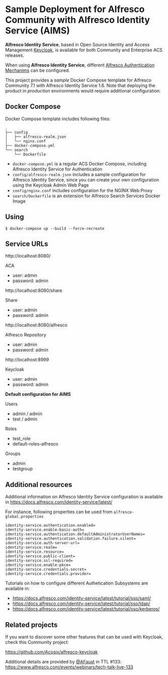 # Sample Deployment for Alfresco Community with Alfresco Identity Service (AIMS)

**Alfresco Identity Service**, based in Open Source Identity and Access Management [Keycloak](https://www.keycloak.org/), is available for both Community and Enterprise ACS releases.

When using **Alfresco Identity Service**, different [Alfresco Authentication Mechanims](https://docs.alfresco.com/content-services/community/admin/auth-sync/) can be configured.

This project provides a *sample* Docker Compose template for Alfresco Community 7.1 with Alfresco Identity Service 1.6. Note that deploying the product in *production* environments would require additional configuration.

## Docker Compose

Docker Compose template includes following files:

```
.
├── config
│   ├── alfresco-realm.json
│   └── nginx.conf
├── docker-compose.yml
└── search
    └── Dockerfile
```

* `docker-compose.yml` is a regular ACS Docker Compose, including Alfresco Identity Service for Authentication
* `config/alfresco-realm.json` includes a sample configuration for Alfresco Identity Service, since you can create your own configuration using the Keycloak Admin Web Page
* `config/nginx.conf` includes configuration for the NGINX Web Proxy
* `search/Dockerfile` is an extension for Alfresco Search Services Docker Image

## Using

```
$ docker-compose up --build --force-recreate
```

## Service URLs

http://localhost:8080/

ACA

* user: admin
* password: admin

http://localhost:8080/share

Share

* user: admin
* password: admin

http://localhost:8080/alfresco

Alfresco Repository

* user: admin
* password: admin

http://localhost:8999

Keycloak

* user: admin
* password: admin

**Default configuration for AIMS**

Users

* admin / admin
* test / admin

Roles
* test_role
* default-roles-alfresco

Groups

* admin
* testgroup

## Additional resources

Additional information on Alfresco Identity Service configuration is available in https://docs.alfresco.com/identity-service/latest/

For instance, following properties can be used from `alfresco-global.properties`

```
identity-service.authentication.enabled=
identity-service.enable-basic-auth=
identity-service.authentication.defaultAdministratorUserNames=
identity-service.authentication.validation.failure.silent=
identity-service.auth-server-url=
identity-service.realm=
identity-service.resource=
identity-service.public-client=
identity-service.ssl-required=
identity-service.enable-pkce=
identity-service.credentials.secret=
identity-service.credentials.provider=
```

Tutorials on how to configure different Authetication Subsystems are available in:

* https://docs.alfresco.com/identity-service/latest/tutorial/sso/saml/
* https://docs.alfresco.com/identity-service/latest/tutorial/sso/ldap/
* https://docs.alfresco.com/identity-service/latest/tutorial/sso/kerberos/

## Related projects

If you want to discover some other features that can be used with Keycloak, check this Community project:

https://github.com/Acosix/alfresco-keycloak

Additional details are provided by [@AFaust](https://github.com/afaust) in TTL #133: https://www.alfresco.com/events/webinars/tech-talk-live-133
